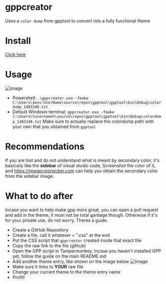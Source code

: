 # gppcreator
Uses a `color dump` from gpptool to convert into a fully functional theme

# Install
[Click here](https://cdn.discordapp.com/attachments/1170748927927140506/1172682223909093466/gppcreator.exe)

# Usage
![image](https://github.com/Storm99999/githubpp/assets/87811650/fa1e5b28-8ce2-4918-86d0-13ae852f2eb8)
* Powershell: `.\gppcreator.exe -fmake C:\Users\$env:UserName\source\repos\gpptool\gpptool\bin\Debug\colordump_1483348.txt`
* Default Windows terminal: `gppcreator.exe -fmake C:\Users\%username%\source\repos\gpptool\gpptool\bin\Debug\colordump_1483348.txt`
Make sure to actually replace the colordump path with your own that you obtained from `gpptool`

# Recommendations
If you are lost and do not understand what is meant by secondary color, it's basically like the **sidebar** of visual studio code, Screenshot the color of it, and https://imagecolorpicker.com can help you obtain the secondary color from the sidebar image.

# What to do after
Incase you want to help make gpp more great, you can open a pull request and add in the theme, it must not be total garbage though. Otherwise if it's for your private use, do not worry. Theres a guide.
* Create a GitHub Repository
* Create a file, call it whatever + ".css" at the end
* Put the CSS script that `gppcreator` created inside that exact file
* Copy the raw link to the file (github)
* Open the GPP script in Tampermonkey, Incase you haven't installed GPP yet, follow the guide on the main README.md
* Add another theme entry, like shown on the image below
![image](https://github.com/Storm99999/githubpp/assets/87811650/5e4d4394-6048-42fe-9c85-87279cb4b712)
* Make sure it links to **YOUR** raw file
* Change your current theme to the theme entry name
* Profit!
